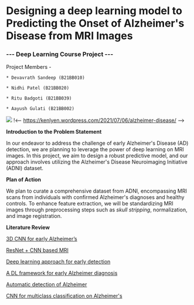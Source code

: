 # Designing a deep learning model to Predicting the Onset of Alzheimer's Disease from MRI Images
### --- Deep Learning Course Project ---
Project Members - 

    * Devavrath Sandeep (B21BB010)

    * Nidhi Patel (B21BB020)

    * Ritu Badgoti (B21BB039)

    * Aayush Gulati (B21BB002)

![](https://kenlyen.files.wordpress.com/2021/07/alzheimer-mri-gif-a-1.gif)
!<-- https://kenlyen.wordpress.com/2021/07/06/alzheimer-disease/ -->


**Introduction to the Problem Statement**

In our endeavor to address the challenge of early Alzheimer's Disease (AD) detection, we are planning to leverage the power of deep learning on MRI images. In this project, we aim to design a robust predictive model, and our approach involves utilizing the Alzheimer's Disease Neuroimaging Initiative (ADNI) dataset.

**Plan of Action**

We plan to curate a comprehensive dataset from ADNI, encompassing MRI scans from individuals with confirmed Alzheimer's diagnoses and healthy controls. To enhance feature extraction, we will be standardizing MRI images through preprocessing steps such as _skull stripping_, normalization, and image registration.

**Literature Review**

[3D CNN for early Alzheimer’s](https://www.nature.com/articles/s41598-022-20674-x)

[ResNet + CNN based MRI](https://www.mdpi.com/2075-4426/11/9/902)

[Deep learning approach for early detection](https://link.springer.com/article/10.1007/s12559-021-09946-2)

[A DL framework for early Alzheimer diagnosis](https://link.springer.com/article/10.1007/s11042-023-15738-7)

[Automatic detection of Alzheimer](https://link.springer.com/article/10.1007/s12021-023-09625-7)

[CNN for multiclass classification on Alzheimer's ](https://www.frontiersin.org/articles/10.3389/fnagi.2022.876202/full)





